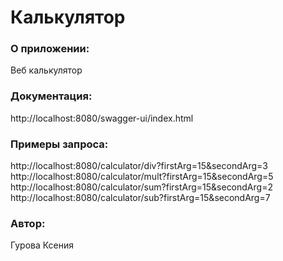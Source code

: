 # Калькулятор
### О приложении:
Веб калькулятор

### Документация:
http://localhost:8080/swagger-ui/index.html

### Примеры запроса:
http://localhost:8080/calculator/div?firstArg=15&secondArg=3
http://localhost:8080/calculator/mult?firstArg=15&secondArg=5
http://localhost:8080/calculator/sum?firstArg=15&secondArg=2
http://localhost:8080/calculator/sub?firstArg=15&secondArg=7

### Автор:
Гурова Ксения
